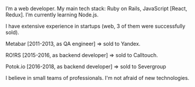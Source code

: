 I’m a web developer. My main tech stack: Ruby on Rails, JavaScript [React, Redux]. I’m currently learning Node.js.

I have extensive experience in startups (web, 3 of them were successfully sold). 

Metabar [2011-2013, as QA engineer] => sold to Yandex.

RO!RS [2015-2016, as backend developer] => sold to Calltouch.

Potok.io [2016-2018, as backend developer] => sold to Severgroup

I believe in small teams of professionals. I'm not afraid of new technologies.

<!--
**salkar/salkar** is a ✨ _special_ ✨ repository because its `README.md` (this file) appears on your GitHub profile.

Here are some ideas to get you started:
- Hi there 👋
- 🔭 I’m currently working on ...
- 🌱 I’m currently learning ...
- 👯 I’m looking to collaborate on ...
- 🤔 I’m looking for help with ...
- 💬 Ask me about ...
- 📫 How to reach me: ...
- 😄 Pronouns: ...
- ⚡ Fun fact: ...
-->

